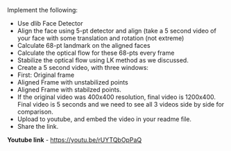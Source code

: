 Implement the following:
- Use dlib Face Detector 
- Align the face using 5-pt detector and align (take a 5 second video of your face with some translation and rotation (not extreme)
- Calculate 68-pt landmark on the aligned faces
- Calculate the optical flow for these 68-pts every frame
- Stabilize the optical flow using LK method as we discussed. 
- Create a 5 second video, with three windows:
- First: Original frame
- Aligned Frame with unstabilized points
- Aligned Frame with stabilzed points. 
- If the original video was 400x400 resolution, final video is 1200x400. Final video is 5 seconds and we need to see all 3 videos side by side for comparison. 
- Upload to youtube, and embed the video in your readme file. 
- Share the link. 



**Youtube link** - https://youtu.be/rUYTQbOpPaQ